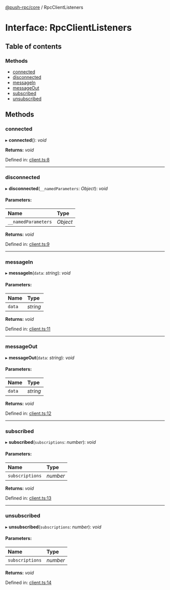 [@push-rpc/core](../README.md) / RpcClientListeners

# Interface: RpcClientListeners

## Table of contents

### Methods

- [connected](rpcclientlisteners.md#connected)
- [disconnected](rpcclientlisteners.md#disconnected)
- [messageIn](rpcclientlisteners.md#messagein)
- [messageOut](rpcclientlisteners.md#messageout)
- [subscribed](rpcclientlisteners.md#subscribed)
- [unsubscribed](rpcclientlisteners.md#unsubscribed)

## Methods

### connected

▸ **connected**(): *void*

**Returns:** *void*

Defined in: [client.ts:8](https://github.com/vasyas/typescript-rpc/blob/4c1eb2a/packages/core/src/client.ts#L8)

___

### disconnected

▸ **disconnected**(`__namedParameters`: *Object*): *void*

#### Parameters:

| Name | Type |
| :------ | :------ |
| `__namedParameters` | *Object* |

**Returns:** *void*

Defined in: [client.ts:9](https://github.com/vasyas/typescript-rpc/blob/4c1eb2a/packages/core/src/client.ts#L9)

___

### messageIn

▸ **messageIn**(`data`: *string*): *void*

#### Parameters:

| Name | Type |
| :------ | :------ |
| `data` | *string* |

**Returns:** *void*

Defined in: [client.ts:11](https://github.com/vasyas/typescript-rpc/blob/4c1eb2a/packages/core/src/client.ts#L11)

___

### messageOut

▸ **messageOut**(`data`: *string*): *void*

#### Parameters:

| Name | Type |
| :------ | :------ |
| `data` | *string* |

**Returns:** *void*

Defined in: [client.ts:12](https://github.com/vasyas/typescript-rpc/blob/4c1eb2a/packages/core/src/client.ts#L12)

___

### subscribed

▸ **subscribed**(`subscriptions`: *number*): *void*

#### Parameters:

| Name | Type |
| :------ | :------ |
| `subscriptions` | *number* |

**Returns:** *void*

Defined in: [client.ts:13](https://github.com/vasyas/typescript-rpc/blob/4c1eb2a/packages/core/src/client.ts#L13)

___

### unsubscribed

▸ **unsubscribed**(`subscriptions`: *number*): *void*

#### Parameters:

| Name | Type |
| :------ | :------ |
| `subscriptions` | *number* |

**Returns:** *void*

Defined in: [client.ts:14](https://github.com/vasyas/typescript-rpc/blob/4c1eb2a/packages/core/src/client.ts#L14)
